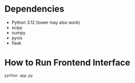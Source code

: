 # Dependencies
- Python 3.12 (lower may also work)
- scipy
- numpy
- pyvis
- flask

# How to Run Frontend Interface
```
python app.py
```
